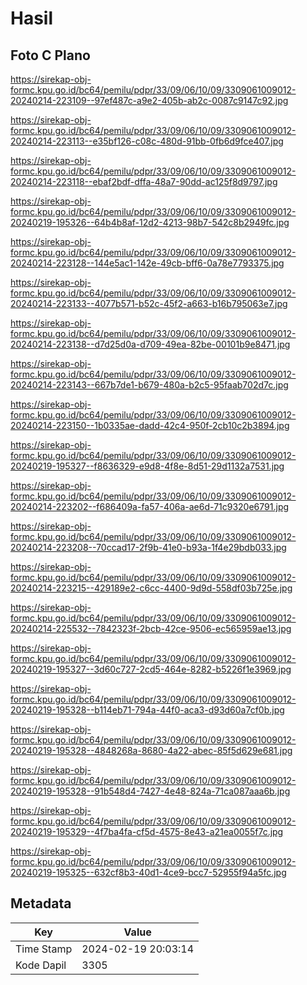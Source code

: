 # Hasil

## Foto C Plano

https://sirekap-obj-formc.kpu.go.id/bc64/pemilu/pdpr/33/09/06/10/09/3309061009012-20240214-223109--97ef487c-a9e2-405b-ab2c-0087c9147c92.jpg

https://sirekap-obj-formc.kpu.go.id/bc64/pemilu/pdpr/33/09/06/10/09/3309061009012-20240214-223113--e35bf126-c08c-480d-91bb-0fb6d9fce407.jpg

https://sirekap-obj-formc.kpu.go.id/bc64/pemilu/pdpr/33/09/06/10/09/3309061009012-20240214-223118--ebaf2bdf-dffa-48a7-90dd-ac125f8d9797.jpg

https://sirekap-obj-formc.kpu.go.id/bc64/pemilu/pdpr/33/09/06/10/09/3309061009012-20240219-195326--64b4b8af-12d2-4213-98b7-542c8b2949fc.jpg

https://sirekap-obj-formc.kpu.go.id/bc64/pemilu/pdpr/33/09/06/10/09/3309061009012-20240214-223128--144e5ac1-142e-49cb-bff6-0a78e7793375.jpg

https://sirekap-obj-formc.kpu.go.id/bc64/pemilu/pdpr/33/09/06/10/09/3309061009012-20240214-223133--4077b571-b52c-45f2-a663-b16b795063e7.jpg

https://sirekap-obj-formc.kpu.go.id/bc64/pemilu/pdpr/33/09/06/10/09/3309061009012-20240214-223138--d7d25d0a-d709-49ea-82be-00101b9e8471.jpg

https://sirekap-obj-formc.kpu.go.id/bc64/pemilu/pdpr/33/09/06/10/09/3309061009012-20240214-223143--667b7de1-b679-480a-b2c5-95faab702d7c.jpg

https://sirekap-obj-formc.kpu.go.id/bc64/pemilu/pdpr/33/09/06/10/09/3309061009012-20240214-223150--1b0335ae-dadd-42c4-950f-2cb10c2b3894.jpg

https://sirekap-obj-formc.kpu.go.id/bc64/pemilu/pdpr/33/09/06/10/09/3309061009012-20240219-195327--f8636329-e9d8-4f8e-8d51-29d1132a7531.jpg

https://sirekap-obj-formc.kpu.go.id/bc64/pemilu/pdpr/33/09/06/10/09/3309061009012-20240214-223202--f686409a-fa57-406a-ae6d-71c9320e6791.jpg

https://sirekap-obj-formc.kpu.go.id/bc64/pemilu/pdpr/33/09/06/10/09/3309061009012-20240214-223208--70ccad17-2f9b-41e0-b93a-1f4e29bdb033.jpg

https://sirekap-obj-formc.kpu.go.id/bc64/pemilu/pdpr/33/09/06/10/09/3309061009012-20240214-223215--429189e2-c6cc-4400-9d9d-558df03b725e.jpg

https://sirekap-obj-formc.kpu.go.id/bc64/pemilu/pdpr/33/09/06/10/09/3309061009012-20240214-225532--7842323f-2bcb-42ce-9506-ec565959ae13.jpg

https://sirekap-obj-formc.kpu.go.id/bc64/pemilu/pdpr/33/09/06/10/09/3309061009012-20240219-195327--3d60c727-2cd5-464e-8282-b5226f1e3969.jpg

https://sirekap-obj-formc.kpu.go.id/bc64/pemilu/pdpr/33/09/06/10/09/3309061009012-20240219-195328--b114eb71-794a-44f0-aca3-d93d60a7cf0b.jpg

https://sirekap-obj-formc.kpu.go.id/bc64/pemilu/pdpr/33/09/06/10/09/3309061009012-20240219-195328--4848268a-8680-4a22-abec-85f5d629e681.jpg

https://sirekap-obj-formc.kpu.go.id/bc64/pemilu/pdpr/33/09/06/10/09/3309061009012-20240219-195328--91b548d4-7427-4e48-824a-71ca087aaa6b.jpg

https://sirekap-obj-formc.kpu.go.id/bc64/pemilu/pdpr/33/09/06/10/09/3309061009012-20240219-195329--4f7ba4fa-cf5d-4575-8e43-a21ea0055f7c.jpg

https://sirekap-obj-formc.kpu.go.id/bc64/pemilu/pdpr/33/09/06/10/09/3309061009012-20240219-195325--632cf8b3-40d1-4ce9-bcc7-52955f94a5fc.jpg


## Metadata

| Key        | Value               |
| ---------- | ------------------- |
| Time Stamp | 2024-02-19 20:03:14 |
| Kode Dapil | 3305                |



